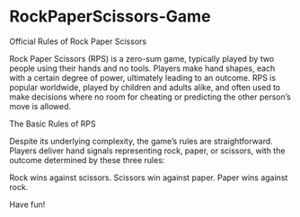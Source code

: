 # RockPaperScissors-Game

Official Rules of Rock Paper Scissors

Rock Paper Scissors (RPS) is a zero-sum game, typically played by two people using their hands and no tools. Players make hand shapes, each with a certain degree of power, ultimately leading to an outcome. RPS is popular worldwide, played by children and adults alike, and often used to make decisions where no room for cheating or predicting the other person’s move is allowed.

The Basic Rules of RPS

Despite its underlying complexity, the game’s rules are straightforward. Players deliver hand signals representing rock, paper, or scissors, with the outcome determined by these three rules:

Rock wins against scissors.
Scissors win against paper.
Paper wins against rock.

Have fun!

